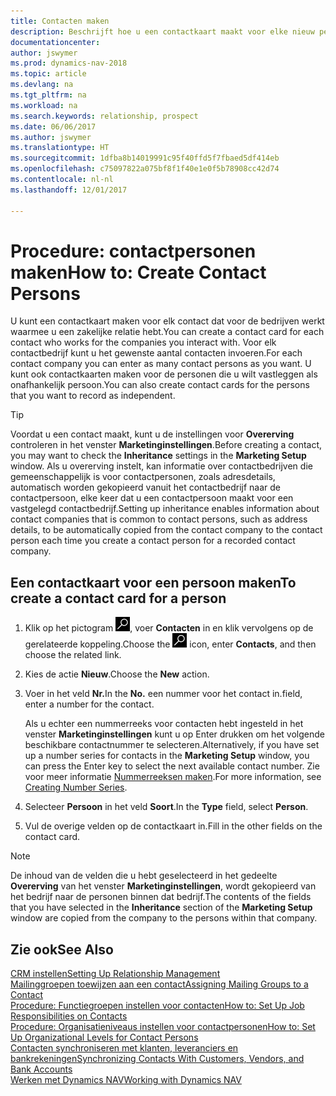 ```yaml
---
title: Contacten maken
description: Beschrijft hoe u een contactkaart maakt voor elke nieuw persoon of prospect waarmee u contact onderhoudt of een zakelijke relatie hebt.
documentationcenter: 
author: jswymer
ms.prod: dynamics-nav-2018
ms.topic: article
ms.devlang: na
ms.tgt_pltfrm: na
ms.workload: na
ms.search.keywords: relationship, prospect
ms.date: 06/06/2017
ms.author: jswymer
ms.translationtype: HT
ms.sourcegitcommit: 1dfba8b14019991c95f40ffd5f7fbaed5df414eb
ms.openlocfilehash: c75097822a075bf8f1f40e1e0f5b78908cc42d74
ms.contentlocale: nl-nl
ms.lasthandoff: 12/01/2017

---
```

# <a name="how-to-create-contact-persons"></a><span data-ttu-id="bc258-103">Procedure: contactpersonen maken</span><span class="sxs-lookup"><span data-stu-id="bc258-103">How to: Create Contact Persons</span></span>
<span data-ttu-id="bc258-104">U kunt een contactkaart maken voor elk contact dat voor de bedrijven werkt waarmee u een zakelijke relatie hebt.</span><span class="sxs-lookup"><span data-stu-id="bc258-104">You can create a contact card for each contact who works for the companies you interact with.</span></span> <span data-ttu-id="bc258-105">Voor elk contactbedrijf kunt u het gewenste aantal contacten invoeren.</span><span class="sxs-lookup"><span data-stu-id="bc258-105">For each contact company you can enter as many contact persons as you want.</span></span> <span data-ttu-id="bc258-106">U kunt ook contactkaarten maken voor de personen die u wilt vastleggen als onafhankelijk persoon.</span><span class="sxs-lookup"><span data-stu-id="bc258-106">You can also create contact cards for the persons that you want to record as independent.</span></span>

> [!TIP]  
>   <span data-ttu-id="bc258-107">Voordat u een contact maakt, kunt u de instellingen voor **Overerving** controleren in het venster **Marketinginstellingen**.</span><span class="sxs-lookup"><span data-stu-id="bc258-107">Before creating a contact, you may want to check the **Inheritance** settings in the **Marketing Setup** window.</span></span> <span data-ttu-id="bc258-108">Als u overerving instelt, kan informatie over contactbedrijven die gemeenschappelijk is voor contactpersonen, zoals adresdetails, automatisch worden gekopieerd vanuit het contactbedrijf naar de contactpersoon, elke keer dat u een contactpersoon maakt voor een vastgelegd contactbedrijf.</span><span class="sxs-lookup"><span data-stu-id="bc258-108">Setting up inheritance enables information about contact companies that is common to contact persons, such as address details, to be automatically copied from the contact company to the contact person each time you create a contact person for a recorded contact company.</span></span>

## <a name="to-create-a-contact-card-for-a-person"></a><span data-ttu-id="bc258-109">Een contactkaart voor een persoon maken</span><span class="sxs-lookup"><span data-stu-id="bc258-109">To create a contact card for a person</span></span>
1. <span data-ttu-id="bc258-110">Klik op het pictogram ![Zoeken naar pagina of rapport](media/ui-search/search_small.png "pictogram Zoeken naar pagina of rapport"), voer **Contacten** in en klik vervolgens op de gerelateerde koppeling.</span><span class="sxs-lookup"><span data-stu-id="bc258-110">Choose the ![Search for Page or Report](media/ui-search/search_small.png "Search for Page or Report icon") icon, enter **Contacts**, and then choose the related link.</span></span>
2. <span data-ttu-id="bc258-111">Kies de actie **Nieuw**.</span><span class="sxs-lookup"><span data-stu-id="bc258-111">Choose the **New** action.</span></span>
3. <span data-ttu-id="bc258-112">Voer in het veld **Nr.**</span><span class="sxs-lookup"><span data-stu-id="bc258-112">In the **No.**</span></span> <span data-ttu-id="bc258-113">een nummer voor het contact in.</span><span class="sxs-lookup"><span data-stu-id="bc258-113">field, enter a number for the contact.</span></span>

    <span data-ttu-id="bc258-114">Als u echter een nummerreeks voor contacten hebt ingesteld in het venster **Marketinginstellingen** kunt u op Enter drukken om het volgende beschikbare contactnummer te selecteren.</span><span class="sxs-lookup"><span data-stu-id="bc258-114">Alternatively, if you have set up a number series for contacts in the **Marketing Setup** window, you can press the Enter key to select the next available contact number.</span></span> <span data-ttu-id="bc258-115">Zie voor meer informatie [Nummerreeksen maken](ui-create-number-series.md).</span><span class="sxs-lookup"><span data-stu-id="bc258-115">For more information, see [Creating Number Series](ui-create-number-series.md).</span></span>
4. <span data-ttu-id="bc258-116">Selecteer **Persoon** in het veld **Soort**.</span><span class="sxs-lookup"><span data-stu-id="bc258-116">In the **Type** field, select **Person**.</span></span>
5. <span data-ttu-id="bc258-117">Vul de overige velden op de contactkaart in.</span><span class="sxs-lookup"><span data-stu-id="bc258-117">Fill in the other fields on the contact card.</span></span>

> [!NOTE]  
>   <span data-ttu-id="bc258-118">De inhoud van de velden die u hebt geselecteerd in het gedeelte **Overerving** van het venster **Marketinginstellingen**, wordt gekopieerd van het bedrijf naar de personen binnen dat bedrijf.</span><span class="sxs-lookup"><span data-stu-id="bc258-118">The contents of the fields that you have selected in the **Inheritance** section of the **Marketing Setup** window are copied from the company to the persons within that company.</span></span>

## <a name="see-also"></a><span data-ttu-id="bc258-119">Zie ook</span><span class="sxs-lookup"><span data-stu-id="bc258-119">See Also</span></span>
[<span data-ttu-id="bc258-120">CRM instellen</span><span class="sxs-lookup"><span data-stu-id="bc258-120">Setting Up Relationship Management</span></span>](marketing-setup-marketing.md)  
[<span data-ttu-id="bc258-121">Mailinggroepen toewijzen aan een contact</span><span class="sxs-lookup"><span data-stu-id="bc258-121">Assigning Mailing Groups to a Contact</span></span>](marketing-mailing-groups.md#AssignMailGroupContact)  
[<span data-ttu-id="bc258-122">Procedure: Functiegroepen instellen voor contacten</span><span class="sxs-lookup"><span data-stu-id="bc258-122">How to: Set Up Job Responsibilities on Contacts</span></span>](marketing-job-responsibilities.md)  
[<span data-ttu-id="bc258-123">Procedure: Organisatieniveaus instellen voor contactpersonen</span><span class="sxs-lookup"><span data-stu-id="bc258-123">How to: Set Up Organizational Levels for Contact Persons</span></span>](marketing-organizational-levels.md)  
[<span data-ttu-id="bc258-124">Contacten synchroniseren met klanten, leveranciers en bankrekeningen</span><span class="sxs-lookup"><span data-stu-id="bc258-124">Synchronizing Contacts With Customers, Vendors, and Bank Accounts</span></span>](marketing-synchronize-contacts-customers-vendors-bank-accounts.md)  
[<span data-ttu-id="bc258-125">Werken met Dynamics NAV</span><span class="sxs-lookup"><span data-stu-id="bc258-125">Working with Dynamics NAV</span></span>](ui-work-product.md)  

